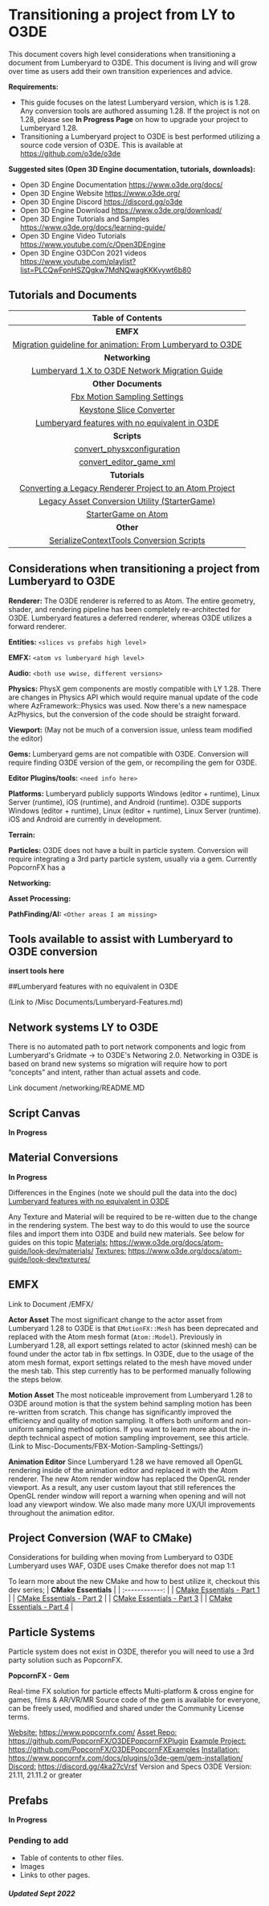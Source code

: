 # Transitioning a project from LY to O3DE

This document covers high level considerations when transitioning a document from Lumberyard to O3DE. This document is living and will grow over time as users add their own transition experiences and advice.

**Requirements:**
- This guide focuses on the latest Lumberyard version, which is is 1.28. Any conversion tools are authored assuming 1.28. If the project is not on 1.28, please see **In Progress Page** on how to upgrade your project to Lumberyard 1.28. 
- Transitioning a Lumberyard project to O3DE is best performed utilizing a source code version of O3DE. This is available at https://github.com/o3de/o3de

**Suggested sites (Open 3D Engine documentation, tutorials, downloads):**
- Open 3D Engine Documentation https://www.o3de.org/docs/
- Open 3D Engine Website https://www.o3de.org/
- Open 3D Engine Discord https://discord.gg/o3de
- Open 3D Engine Download https://www.o3de.org/download/
- Open 3D Engine Tutorials and Samples https://www.o3de.org/docs/learning-guide/
- Open 3D Engine Video Tutorials https://www.youtube.com/c/Open3DEngine
- Open 3D Engine O3DCon 2021 videos https://www.youtube.com/playlist?list=PLCQwFpnHSZQgkw7MdNQwagKKKvywt6b80

## Tutorials and Documents

| **Table of Contents** |
| :------------: |
| **EMFX** |
| [Migration guideline for animation: From Lumberyard to O3DE](/EMFX/) |
| **Networking** |
| [Lumberyard 1.X to O3DE Network Migration Guide](/Networking/) |
| **Other Documents** |
| [Fbx Motion Sampling Settings](/Misc-Documents/FBX-Motion-Sampling-Settings/) |
| [Keystone Slice Converter](/Misc-Documents/Keystone-Slice-Converter/) |
| [Lumberyard features with no equivalent in O3DE](/Misc-Documents/Lumberyard-Features/) |
| **Scripts** |
| [convert_physxconfiguration](/Misc-Documents/Scripts/convert_physxconfiguration/) |
| [convert_editor_game_xml](/Misc-Documents/Scripts/convert_editor_game_xml/) |
| **Tutorials** |
| [Converting a Legacy Renderer Project to an Atom Project](/Misc-Documents/Tutorials/Converting-a-Legacy-Renderer-Project-to-an-Atom-Project/) |
| [Legacy Asset Conversion Utility (StarterGame)](/Misc-Documents/Tutorials/Legacy-Asset-Conversion-Utility/) |
| [StarterGame on Atom](/Misc-Documents/Tutorials/Starter-Game-On-Atom/) |
| **Other** |
| [SerializeContextTools Conversion Scripts](//Misc-Documents/SerializeContextTools-Conversion-Scripts/)

## Considerations when transitioning a project from Lumberyard to O3DE

**Renderer:** The O3DE renderer is referred to as Atom. The entire geometry, shader, and rendering pipeline has been completely re-architected for O3DE. Lumberyard features a deferred renderer, whereas O3DE utilizes a forward renderer.

**Entities:** `<slices vs prefabs high level>`

**EMFX:** `<atom vs lumberyard high level>`

**Audio:** `<both use wwise, different versions>`

**Physics:** PhysX gem components are mostly compatible with LY 1.28. There are changes in Physics API which would require manual update of the code where AzFramework::Physics was used. Now there's a new namespace AzPhysics, but the conversion of the code should be straight forward.

**Viewport:** (May not be much of a conversion issue, unless team modified the editor)

**Gems:** Lumberyard gems are not compatible with O3DE. Conversion will require finding O3DE version of the gem, or recompiling the gem for O3DE. 

**Editor Plugins/tools:** `<need info here>`

**Platforms:** Lumberyard publicly supports Windows (editor + runtime), Linux Server (runtime), iOS (runtime), and Android (runtime). O3DE supports Windows (editor + runtime), Linux (editor + runtime), Linux Server (runtime). iOS and Android are currently in development.

**Terrain:**

**Particles:** O3DE does not have a built in particle system. Conversion will require integrating a 3rd party particle system, usually via a gem. Currently PopcornFX has a 

**Networking:**

**Asset Processing:**

**PathFinding/AI:**
`<Other areas I am missing>`

## Tools available to assist with Lumberyard to O3DE conversion

**insert tools here**

##Lumberyard features with no equivalent in  O3DE

(Link to /Misc Documents/Lumberyard-Features.md)

## Network systems LY to O3DE

There is no automated path to port network components and logic from Lumberyard's Gridmate → to O3DE's Networing 2.0. Networking in O3DE is based on brand new systems so migration will require how to port “concepts” and intent, rather than actual assets and code.

Link document /networking/README.MD

## Script Canvas

**In Progress**

## Material Conversions

**In Progress**

Differences in the Engines (note we should pull the data into the doc)
[Lumberyard features with no equivalent in O3DE](/Misc-Documents/Lumberyard-Features/)

Any Texture and Material will be required to be re-witten due to the change in the rendering system. The best way to do this would to use the source files and import them into O3DE and build new materials. See below for guides on this topic
<u>Materials:</u> https://www.o3de.org/docs/atom-guide/look-dev/materials/
<u>Textures:</u> https://www.o3de.org/docs/atom-guide/look-dev/textures/


## EMFX

Link to Document /EMFX/

**Actor Asset**
The most significant change to the actor asset from Lumberyard 1.28 to O3DE is that `EMotionFX::Mesh` has been deprecated and replaced with the Atom mesh format (`Atom::Model`). Previously in Lumberyard 1.28, all export settings related to actor (skinned mesh) can be found under the actor tab in fbx settings. In O3DE, due to the usage of the atom mesh format, export settings related to the mesh have moved under the mesh tab. This step currently has to be performed manually following the steps below.

**Motion Asset**
The most noticeable improvement from Lumberyard 1.28 to O3DE around motion is that the system behind sampling motion has been re-written from scratch. This change has significantly improved the efficiency and quality of motion sampling. It offers both uniform and non-uniform sampling method options. If you want to learn more about the in-depth technical aspect of motion sampling improvement, see this article.  (Link to Misc-Documents/FBX-Motion-Sampling-Settings/)

**Animation Editor**
Since Lumberyard 1.28 we have removed all OpenGL rendering inside of the animation editor and replaced it with the Atom renderer. The new Atom render window has replaced the OpenGL render viewport. As a result, any user custom layout that still references the OpenGL render window will report a warning when opening and will not load any viewport window. We also made many more UX/UI improvements throughout the animation editor.

## Project Conversion (WAF to CMake)

Considerations for building when moving from Lumberyard to O3DE
Lumberyard uses WAF, O3DE uses Cmake therefor does not map 1:1

To learn more about the new CMake and how to best utilize it, checkout this dev series;
| **CMake Essentials** |
| :------------: |
| [CMake Essentials - Part 1](https://www.o3de.org/blog/posts/cmake-essentials-series-part-1/ ) |
| [CMake Essentials - Part 2](https://www.o3de.org/blog/posts/cmake-essentials-series-part-2/ ) |
| [CMake Essentials - Part 3](https://www.o3de.org/blog/posts/cmake-essentials-series-part-3/ ) |
| [CMake Essentials - Part 4](https://www.o3de.org/blog/posts/cmake-essentials-series-part-4/ ) |

## Particle Systems

Particle system does not exist in O3DE, therefor you will need to use a 3rd party solution such as PopcornFX.

**PopcornFX - Gem**

 Real-time FX solution for particle effects Multi-platform & cross engine for games, films & AR/VR/MR Source code of the gem is available for everyone, can be freely used, modified and shared under the Community License terms.

<u>Website:</u> https://www.popcornfx.com/
<u>Asset Repo:</u> https://github.com/PopcornFX/O3DEPopcornFXPlugin
<u>Example Project:</u> https://github.com/PopcornFX/O3DEPopcornFXExamples
<u>Installation:</u> https://www.popcornfx.com/docs/plugins/o3de-gem/gem-installation/
<u>Discord:</u> https://discord.gg/4ka27cVrsf
Version and Specs O3DE Version: 21.11, 21.11.2 or greater

## Prefabs

**In Progress**

### Pending to add

- Table of contents to other files. 
- Images
- Links to other pages.

##### Updated Sept 2022